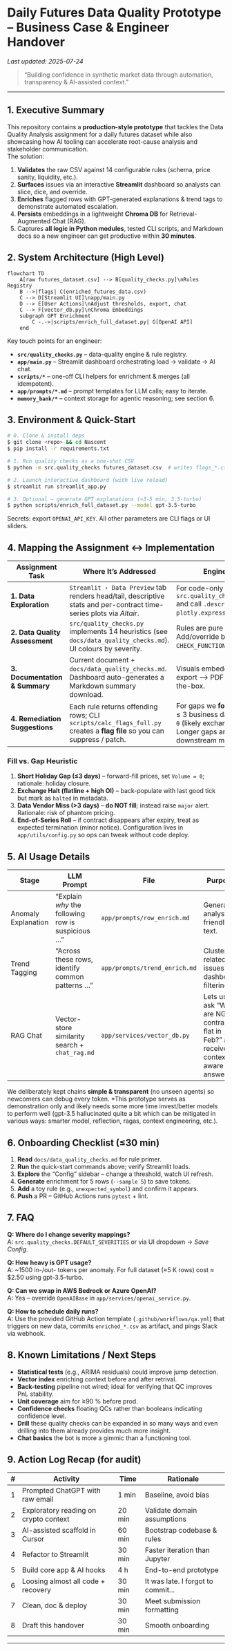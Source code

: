 # Daily Futures Data Quality Prototype – Business Case & Engineer Handover

*Last updated: 2025-07-24*

> “Building confidence in synthetic market data through automation, transparency & AI-assisted context.”

---

## 1. Executive Summary
This repository contains a **production-style prototype** that tackles the Data Quality Analysis assignment for a daily futures dataset while also showcasing how AI tooling can accelerate root-cause analysis and stakeholder communication.  
The solution:
1. **Validates** the raw CSV against 14 configurable rules (schema, price sanity, liquidity, etc.).
2. **Surfaces** issues via an interactive **Streamlit** dashboard so analysts can slice, dice, and override.
3. **Enriches** flagged rows with GPT-generated explanations & trend tags to demonstrate automated escalation.
4. **Persists** embeddings in a lightweight **Chroma DB** for Retrieval-Augmented Chat (RAG).
5. Captures **all logic in Python modules**, tested CLI scripts, and Markdown docs so a new engineer can get productive within **30 minutes**.

## 2. System Architecture (High Level)
```mermaid
flowchart TD
    A[raw futures_dataset.csv] --> B[quality_checks.py]\nRules Registry
    B -->|flags| C(enriched_futures_data.csv)
    C --> D[Streamlit UI]\napp/main.py
    D --> E[User Actions]\nAdjust thresholds, export, chat
    C --> F[vector_db.py]\nChroma Embeddings
    subgraph GPT Enrichment
        C -.->|scripts/enrich_full_dataset.py| G[OpenAI API]
    end
```
Key touch points for an engineer:
* **`src/quality_checks.py`** – data-quality engine & rule registry.
* **`app/main.py`** – Streamlit dashboard orchestrating load → validate → AI chat.
* **`scripts/*`** – one-off CLI helpers for enrichment & merges (all idempotent).
* **`app/prompts/*.md`** – prompt templates for LLM calls; easy to iterate.
* **`memory_bank/*`** – context storage for agentic reasoning; see section 6.

## 3. Environment & Quick-Start
```bash
# 0. Clone & install deps
$ git clone <repo> && cd Nascent
$ pip install -r requirements.txt

# 1. Run quality checks as a one-shot CSV
$ python -m src.quality_checks futures_dataset.csv  # writes flags_*.csv

# 2. Launch interactive dashboard (with live reload)
$ streamlit run streamlit_app.py

# 3. Optional – generate GPT explanations (≈3-5 min, 3.5-turbo)
$ python scripts/enrich_full_dataset.py --model gpt-3.5-turbo
```
Secrets: export `OPENAI_API_KEY`.  All other parameters are CLI flags or UI sliders.

## 4. Mapping the Assignment ↔ Implementation
| Assignment Task | Where It’s Addressed | Engineer Notes |
|-----------------|----------------------|----------------|
| **1. Data Exploration** | `Streamlit › Data Preview` tab renders head/tail, descriptive stats and per-contract time-series plots via *Altair*. | For code-only workflows run `src.quality_checks.load_data()` and call `.describe()` / `plotly.express` helpers. |
| **2. Data Quality Assessment** | `src/quality_checks.py` implements 14 heuristics (see `docs/data_quality_checks.md`). UI colours by severity. | Rules are pure functions. Add/override by extending `CHECK_FUNCTIONS` dict. |
| **3. Documentation & Summary** | Current document + `docs/data_quality_checks.md`. Dashboard auto-generates a Markdown summary download. | Visuals embedded in Streamlit; export ⟶ PDF works out-of-the-box. |
| **4. Remediation Suggestions** | Each rule returns offending rows; CLI `scripts/calc_flags_full.py` creates a **flag file** so you can suppress / patch. | For gaps we **forward-fill** if gap ≤ 3 business days *and* `Volume = 0` (likely exchange outage). Longer gaps are left as *NaN* for downstream modelling. |

### Fill vs. Gap Heuristic
1. **Short Holiday Gap (≤3 days)** – forward-fill prices, set `Volume = 0`; rationale: holiday closure.
2. **Exchange Halt (flatline + high OI)** – back-populate with last good tick but mark as `halted` in metadata.
3. **Data Vendor Miss (>3 days)** – **do NOT fill**; instead raise `major` alert.  Rationale: risk of phantom pricing.
4. **End-of-Series Roll** – if contract disappears after expiry, treat as expected termination (minor notice).
Configuration lives in `app/utils/config.py` so ops can tweak without code deploy.

## 5. AI Usage Details
| Stage | LLM Prompt | File | Purpose |
|-------|------------|------|---------|
| Anomaly Explanation | “Explain *why* the following row is suspicious …” | `app/prompts/row_enrich.md` | Generates analyst-friendly text. |
| Trend Tagging | “Across these rows, identify common patterns …” | `app/prompts/trend_enrich.md` | Clusters related issues for dashboard filtering. |
| RAG Chat | Vector-store similarity search + `chat_rag.md` | `app/services/vector_db.py` | Lets users ask “Why are NG contracts flat in Feb?” and receive context-aware answers.* |

We deliberately kept chains **simple & transparent** (no unseen agents) so newcomers can debug every token.
*This prototype serves as demonstration only and likely needs some more time invest/better models to perform well (gpt-3.5 hallucinated quite a bit which can be mitigated in various ways: smarter model, reflection, ragas, context engineering, etc.).

## 6. Onboarding Checklist (≤30 min)
1. **Read** `docs/data_quality_checks.md` for rule primer.
2. **Run** the quick-start commands above; verify Streamlit loads.
3. **Explore** the “Config” sidebar – change a threshold, watch UI refresh.
4. **Generate** enrichment for 5 rows (`--sample 5`) to save tokens.
5. **Add** a toy rule (e.g., `unexpected_symbol`) and confirm it appears.
6. **Push** a PR – GitHub Actions runs `pytest` + lint.

## 7. FAQ
**Q: Where do I change severity mappings?**  
A: `src.quality_checks.DEFAULT_SEVERITIES` or via UI dropdown → *Save Config*.

**Q: How heavy is GPT usage?**  
A: ~1500 in-/out- tokens per anomaly. For full dataset (≈5 K rows) cost ≈ $2.50 using gpt-3.5-turbo.

**Q: Can we swap in AWS Bedrock or Azure OpenAI?**  
A: Yes – override `OpenAIBase` in `app/services/openai_service.py`.

**Q: How to schedule daily runs?**  
A: Use the provided GitHub Action template (`.github/workflows/qa.yml`) that triggers on new data, commits `enriched_*.csv` as artifact, and pings Slack via webhook.

## 8. Known Limitations / Next Steps
* **Statistical tests** (e.g., ARIMA residuals) could improve jump detection.
* **Vector index** enriching context before and after retrival.
* **Back-testing** pipeline not wired; ideal for verifying that QC improves PnL stability.
* **Unit coverage** aim for ≥90 % before prod.
* **Confidence checks** floating QCs rather than booleans indicating confidence level.
* **Drill** these quality checks can be expanded in so many ways and even drilling into them already provides much more insight.
* **Chat basics** the bot is more a gimmic than a functioning tool. 



## 9. Action Log Recap (for audit)
| # | Activity | Time | Rationale |
|---|----------|------|-----------|
|1|Prompted ChatGPT with raw email|1 min|Baseline, avoid bias|
|2|Exploratory reading on crypto context|20 min|Validate domain assumptions|
|3|AI-assisted scaffold in Cursor|60 min|Bootstrap codebase & rules|
|4|Refactor to Streamlit|30 min|Faster iteration than Jupyter|
|5|Build core app & AI hooks|4 h|End-to-end prototype|
|6|Loosing almost all code + recovery|30 min|It was late. I forgot to commit...|
|7|Clean, doc & deploy|30 min|Meet submission formatting|
|8|Draft this handover|30 min|Smooth onboarding|

---